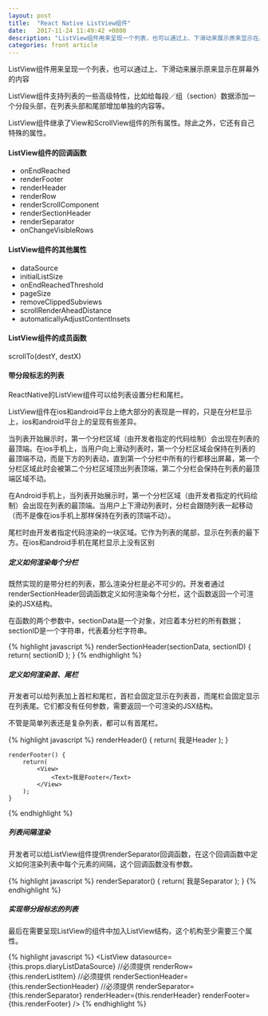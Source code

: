 ```yaml
---
layout: post
title:  "React Native ListView组件"
date:   2017-11-24 11:49:42 +0800
description: "ListView组件用来呈现一个列表，也可以通过上、下滑动来展示原来显示在屏幕外的内容"
categories: front article
---
```


ListView组件用来呈现一个列表，也可以通过上、下滑动来展示原来显示在屏幕外的内容

ListView组件支持列表的一些高级特性，比如给每段／组（section）数据添加一个分段头部，在列表头部和尾部增加单独的内容等。

ListView组件继承了View和ScrollView组件的所有属性。除此之外，它还有自己特殊的属性。

#### ListView组件的回调函数

<ul>
    <li>onEndReached</li>
    <li>renderFooter</li>
    <li>renderHeader</li>
    <li>renderRow</li>
    <li>renderScrollComponent</li>
    <li>renderSectionHeader</li>
    <li>renderSeparator</li>
    <li>onChangeVisibleRows</li>
</ul>

#### ListView组件的其他属性

<ul>
    <li>dataSource</li>
    <li>initialListSize</li>
    <li>onEndReachedThreshold</li>
    <li>pageSize</li>
    <li>removeClippedSubviews</li>
    <li>scrollRenderAheadDistance</li>
    <li>automaticallyAdjustContentInsets</li>
</ul>

#### ListView组件的成员函数

scrollTo(destY, destX)

#### 带分段标志的列表

ReactNative的ListView组件可以给列表设置分栏和尾栏。

ListView组件在ios和android平台上绝大部分的表现是一样的，只是在分栏显示上，ios和android平台上的呈现有些差异。

当列表开始展示时，第一个分栏区域（由开发者指定的代码绘制）会出现在列表的最顶端。在ios手机上，当用户向上滑动列表时，第一个分栏区域会保持在列表的最顶端不动，而是下方的列表动，直到第一个分栏中所有的行都移出屏幕，第一个分栏区域此时会被第二个分栏区域顶出列表顶端，第二个分栏会保持在列表的最顶端区域不动。

在Android手机上，当列表开始展示时，第一个分栏区域（由开发者指定的代码绘制）会出现在列表的最顶端。当用户上下滑动列表时，分栏会跟随列表一起移动（而不是像在ios手机上那样保持在列表的顶端不动）。

尾栏时由开发者指定代码渲染的一块区域。它作为列表的尾部，显示在列表的最下方。在ios和android手机在尾栏显示上没有区别

##### 定义如何渲染每个分栏

既然实现的是带分栏的列表，那么渲染分栏是必不可少的。开发者通过renderSectionHeader回调函数定义如何渲染每个分栏，这个函数返回一个可渲染的JSX结构。

在函数的两个参数中，sectionData是一个对象，对应着本分栏的所有数据；sectionID是一个字符串，代表着分栏字符串。

{% highlight javascript %}
    renderSectionHeader(sectionData, sectionID) {
        return(
            <View>
                <Text>sectionID</Text>
            </View>
        );
    }
{% endhighlight %}

##### 定义如何渲染首、尾栏

开发者可以给列表加上首栏和尾栏，首栏会固定显示在列表首，而尾栏会固定显示在列表尾。它们都没有任何参数，需要返回一个可渲染的JSX结构。

不管是简单列表还是复杂列表，都可以有首尾栏。

{% highlight javascript %}
    renderHeader() {
        return(
            <View>
                <Text>我是Header</Text>
            </View>
        );
    }

    renderFooter() {
        return(
            <View>
                <Text>我是Footer</Text>
            </View>
        );
    }
{% endhighlight %}

##### 列表间隔渲染

开发者可以给ListView组件提供renderSeparator回调函数，在这个回调函数中定义如何渲染列表中每个元素的间隔，这个回调函数没有参数。

{% highlight javascript %}
    renderSeparator() {
        return(
            <View>
                <Text>我是Separator</Text>
            </View>
        );
    }
{% endhighlight %}

##### 实现带分段标志的列表

最后在需要呈现ListView的组件中加入ListView结构，这个机构至少需要三个属性。

{% highlight javascript %}
    <ListView
        datasource={this.props.diaryListDataSource}    //必须提供
        renderRow={this.renderListItem}                //必须提供
        renderSectionHeader={this.renderSectionHeader} //必须提供
        renderSeparator={this.renderSeparator}
        renderHeader={this.renderHeader}
        renderFooter={this.renderFooter} />
{% endhighlight %}
